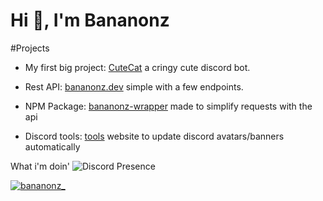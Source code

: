<h1>Hi 👋, I'm Bananonz</h1>

#Projects 

- My first big project: [CuteCat](https://cutecat.click) a cringy cute discord bot.

- Rest API: [bananonz.dev](https://api.bananonz.dev) simple with a few endpoints.

- NPM Package: [bananonz-wrapper](https://bananonz.dev/bananonz-wrapper) made to simplify requests with the api

- Discord tools: [tools](https://tools.bananonz.dev) website to update discord avatars/banners automatically

What i'm doin'
![Discord Presence](https://lanyard.cnrad.dev/api/660477458209964042)

<p align="left"> <a href="https://twitter.com/bananonz_" target="blank"><img src="https://img.shields.io/twitter/follow/bananonz_?logo=twitter&style=for-the-badge" alt="bananonz_" /></a> </p>

